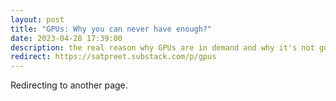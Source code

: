 ```yaml
---
layout: post
title: "GPUs: Why you can never have enough?"
date: 2023-04-28 17:39:00
description: the real reason why GPUs are in demand and why it's not going to stop
redirect: https://satpreet.substack.com/p/gpus
---
```


Redirecting to another page.
